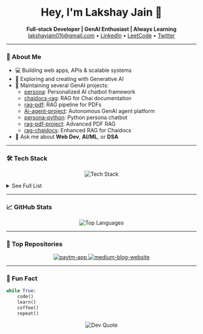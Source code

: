 <h1 align="center">Hey, I'm Lakshay Jain 👋</h1>
<p align="center">
  <b>Full-stack Developer | GenAI Enthusiast | Always Learning</b><br>
  <a href="mailto:lakshayjain01lj@gmail.com">lakshayjain01lj@gmail.com</a> •
  <a href="https://www.linkedin.com/in/lakshayj17">LinkedIn</a> •
  <a href="https://leetcode.com/u/meLaksh17/">LeetCode</a> •
  <a href="https://twitter.com/lakshcode">Twitter</a>
</p>

---

### 🚀 About Me

- 💻 Building web apps, APIs & scalable systems
- 🤖 Exploring and creating with Generative AI
- 🧠 Maintaining several GenAI projects:
  - [persona](https://github.com/LakshayJ17/persona): Personalized AI chatbot framework
  - [chaidocs-rag](https://github.com/LakshayJ17/chaidocs-rag): RAG for Chai documentation
  - [rag-pdf](https://github.com/LakshayJ17/rag-pdf): RAG pipeline for PDFs
  - [Ai-agent-project](https://github.com/LakshayJ17/Ai-agent-project): Autonomous GenAI agent platform
  - [persona-python](https://github.com/LakshayJ17/persona-python): Python persona chatbot
  - [rag-pdf-project](https://github.com/LakshayJ17/rag-pdf-project): Advanced PDF RAG
  - [rag-chaidocs](https://github.com/LakshayJ17/rag-chaidocs): Enhanced RAG for Chaidocs
- 💬 Ask me about **Web Dev**, **AI/ML**, or **DSA**

---

### 🛠️ Tech Stack

<p align="center">
  <img src="https://skillicons.dev/icons?i=html,css,js,ts,react,nextjs,tailwind,nodejs,express,java,python,mongodb,postgres,prisma,docker,aws,vercel,netlify,github,git,clerk,openai" alt="Tech Stack" />
</p>

<details>
  <summary>See Full List</summary>
  <p align="center">
    <img src="https://img.shields.io/badge/-HTML5-E34F26?style=for-the-badge&logo=html5&logoColor=white"/>
    <img src="https://img.shields.io/badge/-CSS3-1572B6?style=for-the-badge&logo=css3&logoColor=white"/>
    <img src="https://img.shields.io/badge/-JavaScript-F7DF1E?style=for-the-badge&logo=javascript&logoColor=black"/>
    <img src="https://img.shields.io/badge/-TypeScript-007ACC?style=for-the-badge&logo=typescript&logoColor=white"/>
    <img src="https://img.shields.io/badge/-React-61DAFB?style=for-the-badge&logo=react&logoColor=black"/>
    <img src="https://img.shields.io/badge/-Next.js-000?style=for-the-badge&logo=next.js&logoColor=white"/>
    <img src="https://img.shields.io/badge/-Tailwind-38B2AC?style=for-the-badge&logo=tailwind-css&logoColor=white"/>
    <img src="https://img.shields.io/badge/-Node.js-339933?style=for-the-badge&logo=node.js&logoColor=white"/>
    <img src="https://img.shields.io/badge/-Express-000?style=for-the-badge&logo=express&logoColor=white"/>
    <img src="https://img.shields.io/badge/-Java-007396?style=for-the-badge&logo=java&logoColor=white"/>
    <img src="https://img.shields.io/badge/-Python-3776AB?style=for-the-badge&logo=python&logoColor=white"/>
    <img src="https://img.shields.io/badge/-OpenAI-412991?style=for-the-badge&logo=openai&logoColor=white"/>
    <img src="https://img.shields.io/badge/-LangChain-0FA36B?style=for-the-badge&logoColor=white"/>
    <img src="https://img.shields.io/badge/-QdrantDB-FF6F00?style=for-the-badge&logo=qdrant&logoColor=white"/>
    <img src="https://img.shields.io/badge/-PineconeDB-1A2636?style=for-the-badge&logo=pinecone&logoColor=white"/>
    <img src="https://img.shields.io/badge/-Hono-FF5733?style=for-the-badge&logo=hono&logoColor=white"/>
    <img src="https://img.shields.io/badge/-MongoDB-47A248?style=for-the-badge&logo=mongodb&logoColor=white"/>
    <img src="https://img.shields.io/badge/-PostgreSQL-336791?style=for-the-badge&logo=postgresql&logoColor=white"/>
    <img src="https://img.shields.io/badge/-Prisma-2D3748?style=for-the-badge&logo=prisma&logoColor=white"/>
    <img src="https://img.shields.io/badge/-Drizzle%20ORM-2E86AB?style=for-the-badge&logo=drizzle&logoColor=white"/>
    <img src="https://img.shields.io/badge/-AWS-232F3E?style=for-the-badge&logo=amazon-aws&logoColor=white"/>
    <img src="https://img.shields.io/badge/-Vercel-000?style=for-the-badge&logo=vercel&logoColor=white"/>
    <img src="https://img.shields.io/badge/-Netlify-00C7B7?style=for-the-badge&logo=netlify&logoColor=white"/>
    <img src="https://img.shields.io/badge/-Docker-2496ED?style=for-the-badge&logo=docker&logoColor=white"/>
    <img src="https://img.shields.io/badge/-GitHub-181717?style=for-the-badge&logo=github&logoColor=white"/>
    <img src="https://img.shields.io/badge/-Clerk-3E3E3E?style=for-the-badge&logo=clerk&logoColor=white"/>
    <img src="https://img.shields.io/badge/-ImageKit-01B671?style=for-the-badge&logo=imagekit&logoColor=white"/>
  </p>
</details>

---

### 📈 GitHub Stats

<p align="center">
  <img src="https://github-readme-stats.vercel.app/api/top-langs/?username=LakshayJ17&layout=compact&theme=radical&hide_border=true" alt="Top Languages" />
</p>

---

### 🌟 Top Repositories

<p align="center">
  <a href="https://github.com/LakshayJ17/paytm-app">
    <img src="https://github-readme-stats.vercel.app/api/pin/?username=LakshayJ17&repo=paytm-app&theme=radical" alt="paytm-app" />
  </a>
  <a href="https://github.com/LakshayJ17/medium-blog-website">
    <img src="https://github-readme-stats.vercel.app/api/pin/?username=LakshayJ17&repo=medium-blog-website&theme=radical" alt="medium-blog-website" />
  </a>
</p>

---

### 🧩 Fun Fact

```python
while True:
    code()
    learn()
    coffee()
    repeat()
```

<p align="center">
  <img src="https://quotes-github-readme.vercel.app/api?type=horizontal&theme=radical" alt="Dev Quote" />
</p>
